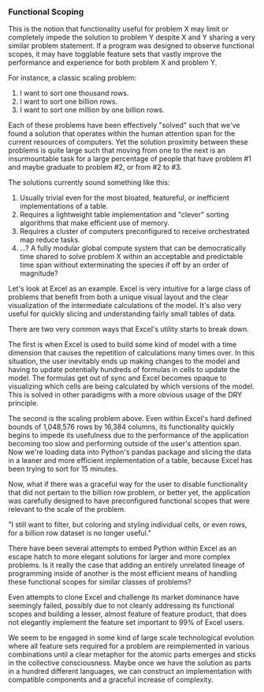 ### Functional Scoping

This is the notion that functionality useful for problem X may limit or completely impede the solution to problem Y despite X and Y sharing a very similar problem statement. If a program was designed to observe functional scopes, it may have togglable feature sets that vastly improve the performance and experience for both problem X and problem Y.

For instance, a classic scaling problem:

1. I want to sort one thousand rows.
2. I want to sort one billion rows.
3. I want to sort one million by one billion rows.

Each of these problems have been effectively "solved" such that we've found a solution that operates within the human attention span for the current resources of computers. Yet the solution proximity between these problems is quite large such that moving from one to the next is an insurmountable task for a large percentage of people that have problem \#1 and maybe graduate to problem \#2, or from \#2 to \#3.

The solutions currently sound something like this:

1. Usually trivial even for the most bloated, featureful, or inefficient implementations of a table.
2. Requires a lightweight table implementation and "clever" sorting algorithms that make efficient use of memory.
3. Requires a cluster of computers preconfigured to receive orchestrated map reduce tasks.
4. ...? A fully modular global compute system that can be democratically time shared to solve problem X within an acceptable and predictable time span without exterminating the species if off by an order of magnitude?

Let's look at Excel as an example. Excel is very intuitive for a large class of problems that benefit from both a unique visual layout and the clear visualization of the intermediate calculations of the model. It's also very useful for quickly slicing and understanding fairly small tables of data.

There are two very common ways that Excel's utility starts to break down.

The first is when Excel is used to build some kind of model with a time dimension that causes the repetition of calculations many times over. In this situation, the user inevitably ends up making changes to the model and having to update potentially hundreds of formulas in cells to update the model. The formulas get out of sync and Excel becomes opaque to visualizing which cells are being calculated by which versions of the model. This is solved in other paradigms with a more obvious usage of the DRY principle.

The second is the scaling problem above. Even within Excel's hard defined bounds of 1,048,576 rows by 16,384 columns, its functionality quickly begins to impede its usefulness due to the performance of the application becoming too slow and performing outside of the user's attention span. Now we're loading data into Python's pandas package and slicing the data in a leaner and more efficient implementation of a table, because Excel has been trying to sort for 15 minutes.

Now, what if there was a graceful way for the user to disable functionality that did not pertain to the billion row problem, or better yet, the application was carefully designed to have preconfigured functional scopes that were relevant to the scale of the problem.

"I still want to filter, but coloring and styling individual cells, or even rows, for a billion row dataset is no longer useful."

There have been several attempts to embed Python within Excel as an escape hatch to more elegant solutions for larger and more complex problems. Is it really the case that adding an entirely unrelated lineage of programming inside of another is the most efficient means of handling these functional scopes for similar classes of problems?

Even attempts to clone Excel and challenge its market dominance have seemingly failed, possibly due to not cleanly addressing its functional scopes and building a lesser, almost feature of feature product, that does not elegantly implement the feature set important to 99% of Excel users.

We seem to be engaged in some kind of large scale technological evolution where all feature sets required for a problem are reimplemented in various combinations until a clear metaphor for the atomic parts emerges and sticks in the collective consciousness. Maybe once we have the solution as parts in a hundred different languages, we can construct an implementation with compatible components and a graceful increase of complexity.

